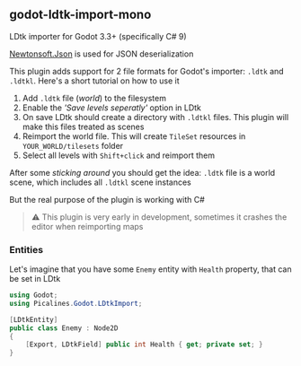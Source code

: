 ## godot-ldtk-import-mono

LDtk importer for Godot 3.3+ (specifically C# 9)

[Newtonsoft.Json](https://www.newtonsoft.com/json) is used for JSON deserialization

This plugin adds support for 2 file formats for Godot's importer: `.ldtk` and `.ldtkl`. Here's a short tutorial on how to use it

1. Add `.ldtk` file (*world*) to the filesystem
2. Enable the *'Save levels seperatly'* option in LDtk
3. On save LDtk should create a directory with `.ldtkl` files. This plugin will make this files treated as scenes
4. Reimport the world file. This will create `TileSet` resources in `YOUR_WORLD/tilesets` folder
5. Select all levels with `Shift+click` and reimport them

After some *sticking around* you should get the idea: `.ldtk` file is a world scene, which includes all `.ldtkl` scene instances

But the real purpose of the plugin is working with C#

> ⚠ This plugin is very early in development, sometimes it crashes the editor when reimporting maps

### Entities

Let's imagine that you have some `Enemy` entity with `Health` property, that can be set in LDtk

```csharp
using Godot;
using Picalines.Godot.LDtkImport;

[LDtkEntity]
public class Enemy : Node2D
{
    [Export, LDtkField] public int Health { get; private set; }
}
```

